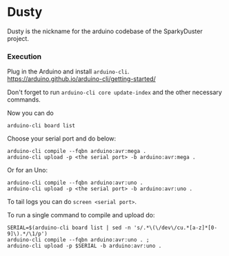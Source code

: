 # Dusty

Dusty is the nickname for the arduino codebase of the SparkyDuster project.

### Execution

Plug in the Arduino and install `arduino-cli`. https://arduino.github.io/arduino-cli/getting-started/

Don't forget to run `arduino-cli core update-index` and the other necessary commands.

Now you can do 

```
arduino-cli board list
```
Choose your serial port and do below:
```
arduino-cli compile --fqbn arduino:avr:mega .
arduino-cli upload -p <the serial port> -b arduino:avr:mega .
```
Or for an Uno:
```
arduino-cli compile --fqbn arduino:avr:uno .
arduino-cli upload -p <the serial port> -b arduino:avr:uno .
```

To tail logs you can do `screen <serial port>`.

To run a single command to compile and upload do:

```
SERIAL=$(arduino-cli board list | sed -n 's/.*\(\/dev\/cu.*[a-z]*[0-9]\).*/\1/p')
arduino-cli compile --fqbn arduino:avr:uno . ;
arduino-cli upload -p $SERIAL -b arduino:avr:uno .
```
